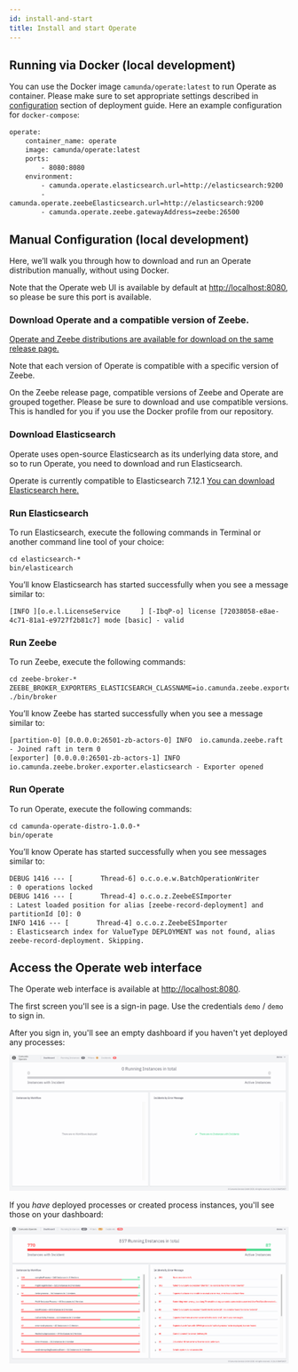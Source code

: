 ```yaml
---
id: install-and-start
title: Install and start Operate
---
```

## Running via Docker (local development)

You can use the Docker image `camunda/operate:latest` to run Operate as container.
Please make sure to set appropriate settings described in [configuration](../../deployment/configuration) section of deployment guide. Here an example configuration for `docker-compose`:
```
operate:
    container_name: operate
    image: camunda/operate:latest
    ports:
        - 8080:8080
    environment:
        - camunda.operate.elasticsearch.url=http://elasticsearch:9200
        - camunda.operate.zeebeElasticsearch.url=http://elasticsearch:9200
        - camunda.operate.zeebe.gatewayAddress=zeebe:26500
```
## Manual Configuration (local development)

Here, we’ll walk you through how to download and run an Operate distribution manually, without using Docker.

Note that the Operate web UI is available by default at [http://localhost:8080](http://localhost:8080), so please be sure this port is available.


### Download Operate and a compatible version of Zeebe.

[Operate and Zeebe distributions are available for download on the same release page. ](https://github.com/camunda-cloud/zeebe/releases)

Note that each version of Operate is compatible with a specific version of Zeebe.

On the Zeebe release page, compatible versions of Zeebe and Operate are grouped together. Please be sure to download and use compatible versions. This is handled for you if you use the Docker profile from our repository.

### Download Elasticsearch

Operate uses open-source Elasticsearch as its underlying data store, and so to run Operate, you need to download and run Elasticsearch.

Operate is currently compatible to Elasticsearch 7.12.1 [You can download Elasticsearch here.](https://www.elastic.co/downloads/past-releases/elasticsearch-7-12-1)

### Run Elasticsearch

To run Elasticsearch, execute the following commands in Terminal or another command line tool of your choice:

```
cd elasticsearch-*
bin/elasticearch
```

You’ll know Elasticsearch has started successfully when you see a message similar to:

```
[INFO ][o.e.l.LicenseService     ] [-IbqP-o] license [72038058-e8ae-4c71-81a1-e9727f2b81c7] mode [basic] - valid
```

### Run Zeebe

To run Zeebe, execute the following commands:


```
cd zeebe-broker-*
ZEEBE_BROKER_EXPORTERS_ELASTICSEARCH_CLASSNAME=io.camunda.zeebe.exporter.ElasticsearchExporter ./bin/broker
```


You’ll know Zeebe has started successfully when you see a message similar to:


```
[partition-0] [0.0.0.0:26501-zb-actors-0] INFO  io.camunda.zeebe.raft - Joined raft in term 0
[exporter] [0.0.0.0:26501-zb-actors-1] INFO  io.camunda.zeebe.broker.exporter.elasticsearch - Exporter opened
```

### Run Operate

To run Operate, execute the following commands:

```
cd camunda-operate-distro-1.0.0-*
bin/operate
```

You’ll know Operate has started successfully when you see messages similar to:

```
DEBUG 1416 --- [       Thread-6] o.c.o.e.w.BatchOperationWriter           : 0 operations locked
DEBUG 1416 --- [       Thread-4] o.c.o.z.ZeebeESImporter                  : Latest loaded position for alias [zeebe-record-deployment] and partitionId [0]: 0
INFO 1416 --- [       Thread-4] o.c.o.z.ZeebeESImporter                  : Elasticsearch index for ValueType DEPLOYMENT was not found, alias zeebe-record-deployment. Skipping.
```

## Access the Operate web interface

The Operate web interface is available at [http://localhost:8080](http://localhost:8080).

The first screen you'll see is a sign-in page. Use the credentials `demo` / `demo` to sign in.

After you sign in, you'll see an empty dashboard if you haven't yet deployed any processes:

![operate-dash-no-processes](img/operate-dashboard-no-processes_light.png)

If you _have_ deployed processes or created process instances, you'll see those on your dashboard:

![operate-dash-with-processes](../img/operate-introduction_light.png)
